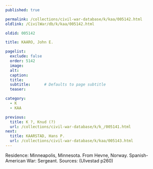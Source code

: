 ```yaml
---
published: true

permalink: /collections/civil-war-database/k/kaa/005142.html
oldlink: /CivilWar/db/k/kaa/005142.html

oldid: 005142

title: KAARO, John E.

pagelist:
  exclude: false
  order: 5142
  image: 
  alt:
  caption:
  title:
  subtitle:      # Defaults to page subtitle
  teaser:

category: 
  - K 
  - KAA

previous:
  title: K ?, Knud (?)
  url: /collections/civil-war-database/k/k_/005141.html  
next:
  title: KAARSTAD, Hans P.
  url: /collections/civil-war-database/k/kaa/005143.html   
---
```

Residence: Minneapolis, Minnesota. From Hevne, Norway. Spanish-American War: Sergeant. Sources: (Ulvestad p260)
